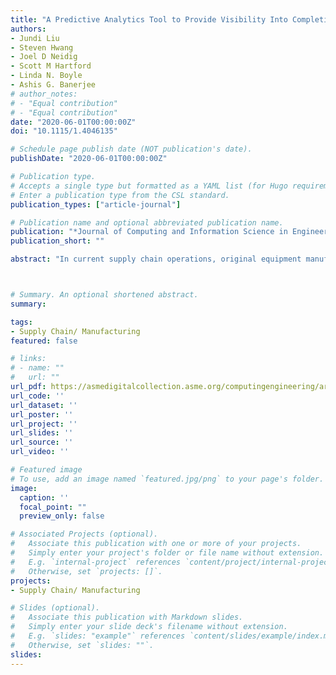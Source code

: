 ```yaml
---
title: "A Predictive Analytics Tool to Provide Visibility Into Completion of Work Orders in Supply Chain Systems"
authors:
- Jundi Liu
- Steven Hwang
- Joel D Neidig
- Scott M Hartford
- Linda N. Boyle
- Ashis G. Banerjee
# author_notes:
# - "Equal contribution"
# - "Equal contribution"
date: "2020-06-01T00:00:00Z"
doi: "10.1115/1.4046135"

# Schedule page publish date (NOT publication's date).
publishDate: "2020-06-01T00:00:00Z"

# Publication type.
# Accepts a single type but formatted as a YAML list (for Hugo requirements).
# Enter a publication type from the CSL standard.
publication_types: ["article-journal"]

# Publication name and optional abbreviated publication name.
publication: "*Journal of Computing and Information Science in Engineering* 20.3 (2020)"
publication_short: ""

abstract: "In current supply chain operations, original equipment manufacturers (OEMs) procure parts from hundreds of globally distributed suppliers, which are often small- and medium-scale enterprises (SMEs). The SMEs also obtain parts from many other dispersed suppliers, some of whom act as sole sources of critical parts, leading to the creation of complex supply chain networks. These characteristics necessitate having a high degree of visibility into the flow of parts through the networks to facilitate decision making for OEMs and SMEs, alike. However, such visibility is typically restricted in real-world operations due to limited information exchange among the buyers and suppliers. Therefore, we need an alternate mechanism to acquire this kind of visibility, particularly for critical prediction problems, such as purchase orders deliveries and sales orders fulfillments, together referred as work orders completion times. In this paper, we present one such surrogate mechanism in the form of supervised learning, where ensembles of decision trees are trained on historical transactional data. Furthermore, since many of the predictors are categorical variables, we apply a dimension reduction method to identify the most influential category levels. Results on real-world supply chain data show effective performance with substantially lower prediction errors than the original completion time estimates. In addition, we develop a web-based visibility tool to facilitate the real-time use of the prediction models. We also conduct a structured usability test to customize the tool interface. The testing results provide multiple helpful suggestions on enhancing the ease-of-use of the tool."



# Summary. An optional shortened abstract.
summary: 

tags:
- Supply Chain/ Manufacturing
featured: false

# links:
# - name: ""
#   url: ""
url_pdf: https://asmedigitalcollection.asme.org/computingengineering/article-abstract/20/3/031003/1073961/A-Predictive-Analytics-Tool-to-Provide-Visibility
url_code: ''
url_dataset: ''
url_poster: ''
url_project: ''
url_slides: ''
url_source: ''
url_video: ''

# Featured image
# To use, add an image named `featured.jpg/png` to your page's folder. 
image:
  caption: ''
  focal_point: ""
  preview_only: false

# Associated Projects (optional).
#   Associate this publication with one or more of your projects.
#   Simply enter your project's folder or file name without extension.
#   E.g. `internal-project` references `content/project/internal-project/index.md`.
#   Otherwise, set `projects: []`.
projects: 
- Supply Chain/ Manufacturing

# Slides (optional).
#   Associate this publication with Markdown slides.
#   Simply enter your slide deck's filename without extension.
#   E.g. `slides: "example"` references `content/slides/example/index.md`.
#   Otherwise, set `slides: ""`.
slides: 
---
```

<!-- 
{{% callout note %}}
Click the *Cite* button above to demo the feature to enable visitors to import publication metadata into their reference management software.
{{% /callout %}}

{{% callout note %}}
Create your slides in Markdown - click the *Slides* button to check out the example.
{{% /callout %}}

Add the publication's **full text** or **supplementary notes** here. You can use rich formatting such as including [code, math, and images](https://docs.hugoblox.com/content/writing-markdown-latex/). -->
